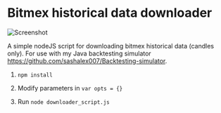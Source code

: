 # Bitmex historical data downloader

![Screenshot](screenshot.gif)

A simple nodeJS script for downloading bitmex historical data (candles only). For use with my Java backtesting simulator https://github.com/sashalex007/Backtesting-simulator.

1. `npm install`

2. Modify parameters in `var opts = {}`

3. Run `node downloader_script.js`



